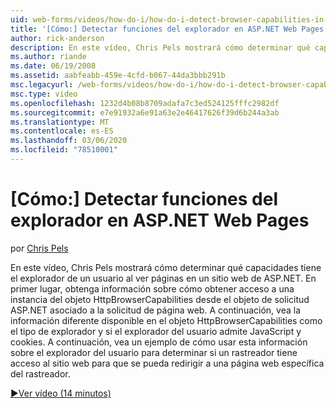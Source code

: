 ```yaml
---
uid: web-forms/videos/how-do-i/how-do-i-detect-browser-capabilities-in-aspnet-web-pages
title: '[Cómo:] Detectar funciones del explorador en ASP.NET Web Pages | Microsoft Docs'
author: rick-anderson
description: En este vídeo, Chris Pels mostrará cómo determinar qué capacidades tiene el explorador de un usuario al ver páginas en un sitio web de ASP.NET. En primer lugar, obtenga información sobre cómo...
ms.author: riande
ms.date: 06/19/2008
ms.assetid: aabfeabb-459e-4cfd-b067-44da3bbb291b
msc.legacyurl: /web-forms/videos/how-do-i/how-do-i-detect-browser-capabilities-in-aspnet-web-pages
msc.type: video
ms.openlocfilehash: 1232d4b08b8709adafa7c3ed524125fffc2982df
ms.sourcegitcommit: e7e91932a6e91a63e2e46417626f39d6b244a3ab
ms.translationtype: MT
ms.contentlocale: es-ES
ms.lasthandoff: 03/06/2020
ms.locfileid: "78510001"
---
```

# <a name="how-do-i-detect-browser-capabilities-in-aspnet-web-pages"></a>[Cómo:] Detectar funciones del explorador en ASP.NET Web Pages

por [Chris Pels](https://twitter.com/chrispels)

En este vídeo, Chris Pels mostrará cómo determinar qué capacidades tiene el explorador de un usuario al ver páginas en un sitio web de ASP.NET. En primer lugar, obtenga información sobre cómo obtener acceso a una instancia del objeto HttpBrowserCapabilities desde el objeto de solicitud ASP.NET asociado a la solicitud de página web. A continuación, vea la información diferente disponible en el objeto HttpBrowserCapabilities como el tipo de explorador y si el explorador del usuario admite JavaScript y cookies. A continuación, vea un ejemplo de cómo usar esta información sobre el explorador del usuario para determinar si un rastreador tiene acceso al sitio web para que se pueda redirigir a una página web específica del rastreador.

[&#9654;Ver vídeo (14 minutos)](https://channel9.msdn.com/Blogs/ASP-NET-Site-Videos/how-do-i-detect-browser-capabilities-in-aspnet-web-pages)
